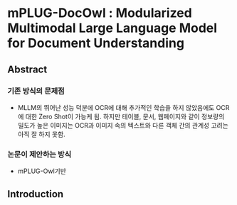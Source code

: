 # mPLUG-DocOwl : Modularized Multimodal Large Language Model for Document Understanding

## Abstract

### 기존 방식의 문제점

- MLLM의 뛰어난 성능 덕분에 OCR에 대해 추가적인 학습을 하지 않았음에도 OCR에 대한 Zero Shot이 가능케 됨.
하지만 테이블, 문서, 웹페이지와 같이 정보량의 밀도가 높은 이미지는 OCR과 이미지 속의 텍스트와 다른 객체 간의 관계성 고려는 아직 잘 하지 못함.

### 논문이 제안하는 방식

- mPLUG-Owl기반

## Introduction
